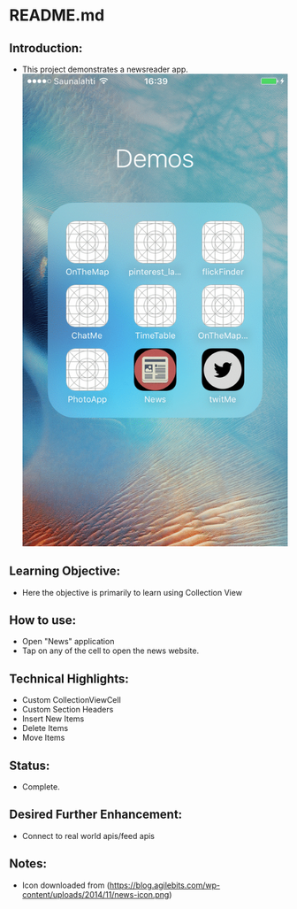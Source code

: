 # README.md

## Introduction:

* This project demonstrates a newsreader app.
![](./news_demo.gif)

## Learning Objective:

* Here the objective is primarily to learn using Collection View

## How to use:

* Open "News" application
* Tap on any of the cell to open the news website.

## Technical Highlights:

* Custom CollectionViewCell
* Custom Section Headers
* Insert New Items
* Delete Items
* Move Items

## Status:

* Complete.

## Desired Further Enhancement:

* Connect to real world apis/feed apis

## Notes:
* Icon downloaded from (https://blog.agilebits.com/wp-content/uploads/2014/11/news-icon.png)